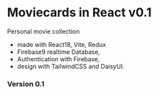 # Moviecards in React v0.1

Personal movie collection

- made with React18, Vite, Redux
- Firebase9 realtime Database,
- Authentication with Firebase,
- design with TailwindCSS and DaisyUI.

### Version 0.1
